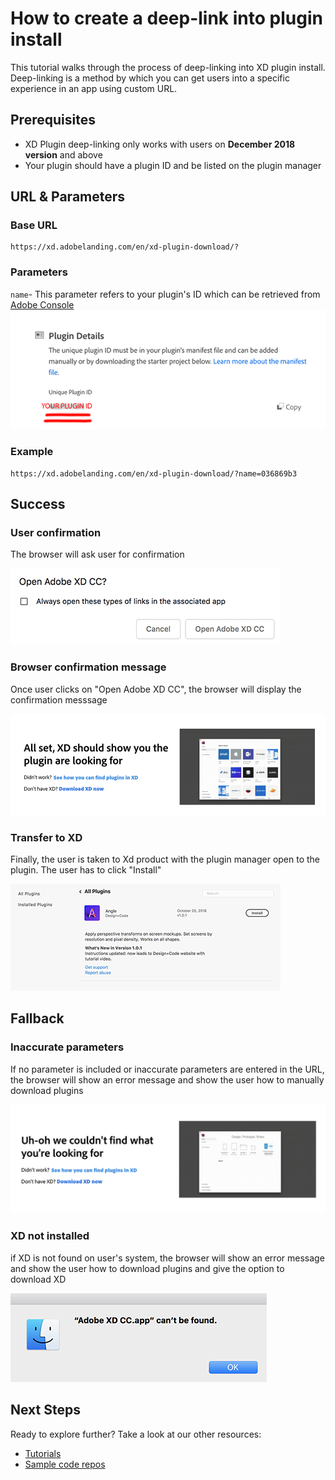 # How to create a deep-link into plugin install

This tutorial walks through the process of deep-linking into XD plugin install. Deep-linking is a method by which you can get users into a specific experience in an app using custom URL.

## Prerequisites
- XD Plugin deep-linking only works with users on **December 2018 version** and above
- Your plugin should have a plugin ID and be listed on the plugin manager

## URL & Parameters
### Base URL
```
https://xd.adobelanding.com/en/xd-plugin-download/?
```
### Parameters
`name`- This parameter refers to your plugin's ID which can be retrieved from [Adobe Console](https://console.adobe.io/plugins)  
![Console displaying plugin ID](/images/console.png)  

### Example
```
https://xd.adobelanding.com/en/xd-plugin-download/?name=036869b3
```

## Success
### User confirmation
The browser will ask user for confirmation  

![Open XD confirmation](/images/openxd.png)  

### Browser confirmation message
Once user clicks on "Open Adobe XD CC", the browser will display the confirmation messsage  

![Browser confrimation page](/images/confirmation.png)  

### Transfer to XD
Finally, the user is taken to Xd product with the plugin manager open to the plugin. The user has to click "Install"  

![Plugin install page](/images/plugininstall.png)  

## Fallback
### Inaccurate parameters
If no parameter is included or inaccurate parameters are entered in the URL, the browser will show an error message and show the user how to manually download plugins  

![Plugin not found](/images/pluginnotfound.png)  

### XD not installed
if XD is not found on user's system, the browser will show an error message and show the user how to download plugins and give the option to download XD    

![XD not found](/images/xdnotfound.png)  

## Next Steps
Ready to explore further? Take a look at our other resources:

- [Tutorials](/tutorials)
- [Sample code repos](https://github.com/AdobeXD/plugin-samples)
